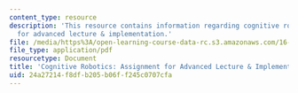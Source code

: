 ```yaml
---
content_type: resource
description: 'This resource contains information regarding cognitive robotics: Assignment
  for advanced lecture & implementation.'
file: /media/https%3A/open-learning-course-data-rc.s3.amazonaws.com/16-412j-cognitive-robotics-spring-2016/24a27214f8dfb205b06ff245c0707cfa_MIT16_412JS16_Assignment6.pdf
file_type: application/pdf
resourcetype: Document
title: 'Cognitive Robotics: Assignment for Advanced Lecture & Implementation'
uid: 24a27214-f8df-b205-b06f-f245c0707cfa
---
```

